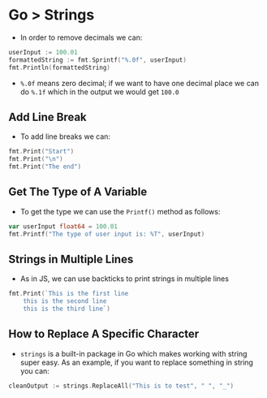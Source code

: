 # Go > Strings

-   In order to remove decimals we can:

```go
userInput := 100.01
formattedString := fmt.Sprintf("%.0f", userInput)
fmt.Println(formattedString)
```

-   `%.0f` means zero decimal; if we want to have one decimal place we can do `%.1f` which in the output we would get `100.0`

## Add Line Break

-   To add line breaks we can:

```go
fmt.Print("Start")
fmt.Print("\n")
fmt.Print("The end")
```

## Get The Type of A Variable

-   To get the type we can use the `Printf()` method as follows:

```go
var userInput float64 = 100.01
fmt.Printf("The type of user input is: %T", userInput)
```

## Strings in Multiple Lines

-   As in JS, we can use backticks to print strings in multiple lines

```go
fmt.Print(`This is the first line
	this is the second line
	this is the third line`)
```

## How to Replace A Specific Character 
- `strings` is a built-in package in Go which makes working with string super easy. As an example, if you want to replace something in string you can:
```go
cleanOutput := strings.ReplaceAll("This is to test", " ", "_")
```